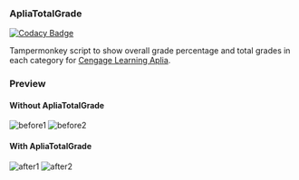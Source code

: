 ### ApliaTotalGrade

[![Codacy Badge](https://api.codacy.com/project/badge/Grade/009df7fa81d942538cb0bf567ae89ea9)](https://www.codacy.com/app/drklee3/ApliaTotalGrade?utm_source=github.com&utm_medium=referral&utm_content=drklee3/ApliaTotalGrade&utm_campaign=badger)

Tampermonkey script to show overall grade percentage and total grades in each category for [Cengage Learning Aplia](http://aplia.com/).

### Preview

#### Without ApliaTotalGrade

![before1](http://i.imgur.com/ij5z5Ee.png)
![before2](http://i.imgur.com/XVkqeiq.png)

#### With ApliaTotalGrade

![after1](http://i.imgur.com/op4CBJj.png)
![after2](http://i.imgur.com/oxcCn8X.png)